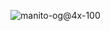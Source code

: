 ![manito-og@4x-100](https://github.com/user-attachments/assets/54f814ab-dcc3-4a16-8bf3-29117b5d0744)
